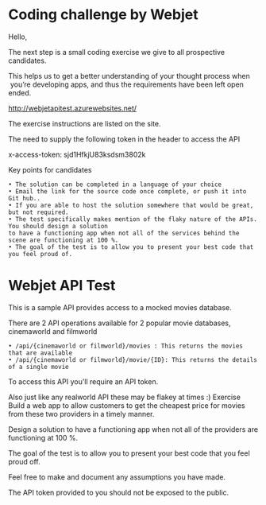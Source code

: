 # Coding challenge by Webjet 

Hello,

The next step is a small coding exercise we give to all prospective candidates.

This helps us to get a better understanding of your thought process when  you’re developing apps, and thus the requirements have been left open ended.

http://webjetapitest.azurewebsites.net/

The exercise instructions are listed on the site.

The need to supply the following token in the header to access the API

x-access-token: sjd1HfkjU83ksdsm3802k

Key points for candidates

	• The solution can be completed in a language of your choice
	• Email the link for the source code once complete, or push it into Git hub..
	• If you are able to host the solution somewhere that would be great, but not required.
	• The test specifically makes mention of the flaky nature of the APIs. You should design a solution 
    to have a functioning app when not all of the services behind the scene are functioning at 100 %.
	• The goal of the test is to allow you to present your best code that you feel proud of.


# Webjet API Test

This is a sample API provides access to a mocked movies database.

There are 2 API operations available for 2 popular movie databases, cinemaworld and filmworld

	• /api/{cinemaworld or filmworld}/movies : This returns the movies that are available
	• /api/{cinemaworld or filmworld}/movie/{ID}: This returns the details of a single movie

To access this API you'll require an API token.

Also just like any realworld API these may be flakey at times :)
Exercise
Build a web app to allow customers to get the cheapest price for movies from these two providers in a timely manner.

Design a solution to have a functioning app when not all of the providers are functioning at 100 %.

The goal of the test is to allow you to present your best code that you feel proud off.

Feel free to make and document any assumptions you have made.

The API token provided to you should not be exposed to the public.
